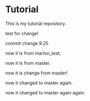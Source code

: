 # Tutorial

This is my tutorial repository.

test for change!

commit change 9.25


now it is from marlon_test;

now it is from master.

now it is change from master!

now it changed to master again.

now it changed to master again again.